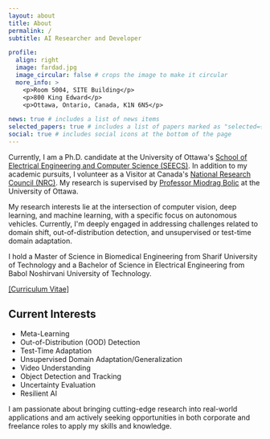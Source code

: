 ```yaml
---
layout: about
title: About
permalink: /
subtitle: AI Researcher and Developer

profile:
  align: right
  image: fardad.jpg
  image_circular: false # crops the image to make it circular
  more_info: >
    <p>Room 5004, SITE Building</p>
    <p>800 King Edward</p>
    <p>Ottawa, Ontario, Canada, K1N 6N5</p>

news: true # includes a list of news items
selected_papers: true # includes a list of papers marked as "selected={true}"
social: true # includes social icons at the bottom of the page
---
```


Currently, I am a Ph.D. candidate at the University of Ottawa's <a href="https://engineering.uottawa.ca/school-EECS" target="_blank">School of Electrical Engineering and Computer Science (SEECS)</a>. In addition to my academic pursuits, I volunteer as a Visitor at Canada's <a href="https://nrc.canada.ca/en" target="_blank">National Research Council (NRC)</a>. My research is supervised by <a href="https://engineering.uottawa.ca/people/bolic-miodrag" target="_blank">Professor Miodrag Bolic</a> at the University of Ottawa.

My research interests lie at the intersection of computer vision, deep learning, and machine learning, with a specific focus on autonomous vehicles. Currently, I'm deeply engaged in addressing challenges related to domain shift, out-of-distribution detection, and unsupervised or test-time domain adaptation.

I hold a Master of Science in Biomedical Engineering from Sharif University of Technology and a Bachelor of Science in Electrical Engineering from Babol Noshirvani University of Technology.

<a href="../assets/Fardad-Dadboud-FlowCV-Resume-20250121 (1).pdf" target="_blank">[Curriculum Vitae]</a>

## Current Interests

- Meta-Learning
- Out-of-Distribution (OOD) Detection
- Test-Time Adaptation
- Unsupervised Domain Adaptation/Generalization
- Video Understanding
- Object Detection and Tracking
- Uncertainty Evaluation
- Resilient AI

I am passionate about bringing cutting-edge research into real-world applications and am actively seeking opportunities in both corporate and freelance roles to apply my skills and knowledge.
